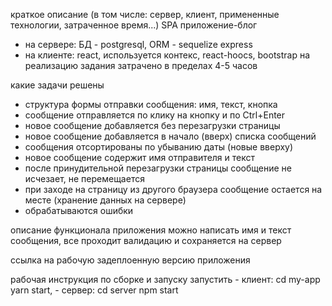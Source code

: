 краткое описание (в том числе: сервер, клиент, примененные технологии, затраченное время...)
SPA приложение-блог
- на сервере:
БД - postgresql, ORM - sequelize
express
- на клиенте:
react, используется контекс, react-hoocs, bootstrap
на реализацию задания затрачено в пределах 4-5 часов

какие задачи решены

- структура формы отправки сообщения: имя, текст, кнопка
- сообщение отправляется по клику на кнопку и по Ctrl+Enter
- новое сообщение добавляется без перезагрузки страницы
- новое сообщение добавляется в начало (вверх) списка сообщений
- сообщения отсортированы по убыванию даты (новые вверху)
- новое сообщение содержит имя отправителя и текст
- после принудительной перезагрузки страницы сообщение не исчезает, не перемещается
- при заходе на страницу из другого браузера сообщение остается на месте (хранение данных на сервере)
- обрабатываются ошибки

описание функционала приложения
можно написать имя и текст сообщения, все проходит валидацию и сохраняется на сервер

ссылка на рабочую задеплоенную версию приложения

рабочая инструкция по сборке и запуску
запустить - клиент: cd my-app yarn start, - сервер: cd server npm start


